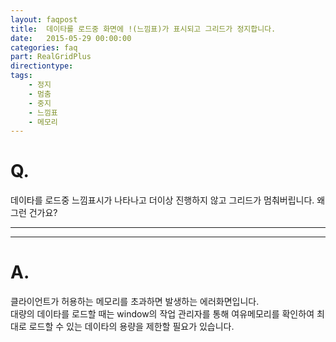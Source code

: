 ```yaml
---
layout: faqpost
title:  데이타를 로드중 화면에 !(느낌표)가 표시되고 그리드가 정지합니다.
date:   2015-05-29 00:00:00
categories: faq
part: RealGridPlus
directiontype: 
tags:
    - 정지
    - 멈춤
    - 중지
    - 느낌표
    - 메모리
---
```


# Q.

데이타를 로드중 느낌표시가 나타나고 더이상 진행하지 않고 그리드가 멈춰버립니다. 왜그런 건가요?

---
***

# A.

클라이언트가 허용하는 메모리를 초과하면 발생하는 에러화면입니다.  
대량의 데이타를 로드할 때는 window의 작업 관리자를 통해 여유메모리를 확인하여 최대로 로드할 수 있는 데이타의 용량을 제한할 필요가 있습니다.
